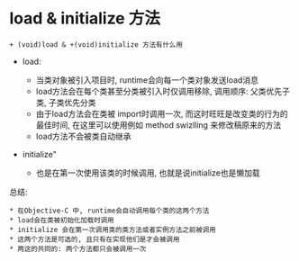 # load & initialize 方法

```
+ (void)load & +(void)initialize 方法有什么用

```

* load:

    * 当类对象被引入项目时, runtime会向每一个类对象发送load消息
    * load方法会在每个类甚至分类被引入时仅调用移除, 调用顺序: 父类优先子类, 子类优先分类
    * 由于load方法会在类被 import时调用一次, 而这时旺旺是改变类的行为的最佳时间, 在这里可以使用例如 method swizlling 来修改稿原来的方法
    * load方法不会被类自动继承
    
* initialize"

    * 也是在第一次使用该类的时候调用, 也就是说initialize也是懒加载
    
总结:

    * 在Objective-C 中, runtime会自动调用每个类的这两个方法
    * load会在类被初始化加载时调用
    * initialize 会在第一次调用类的类方法或者实例方法之前被调用
    * 这两个方法是可选的, 且只有在实现他们是才会被调用
    * 两这的共同的: 两个方法都只会被调用一次
    
    
<br />
<br />
<br />